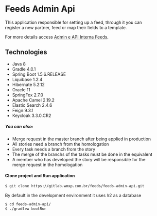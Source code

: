 # Feeds Admin Api

This application responsible for setting up a feed, through it you can register a new partner, feed or map their fields to a template.

For more details access [Admin e API Interna Feeds](https://confluence.wmxp.com.br/display/MI/2.+Admin+e+API+interna+Feeds).

## Technologies

  - Java 8
  - Gradle 4.0.1
  - Spring Boot 1.5.6.RELEASE
  - Liquibase 1.2.4
  - Hibernate 5.2.12
  - Oracle 11
  - SpringFox 2.7.0
  - Apache Camel 2.19.2
  - Elastic Search 2.4.6
  - Feign 9.3.1
  - Keycloak 3.3.0.CR2


##### You can also:

- Merge request in the master branch after being applied in production
- All stories need a branch from the homologation
- Every task needs a branch from the story
- The merge of the branchs of the tasks must be done in the equivalent
- A member who has developed the story will be responsible for the merge request in the homologation


#### Clone project and Run application

```sh
$ git clone https://gitlab.wmxp.com.br/feeds/feeds-admin-api.git
```

By default in the development environment it uses h2 as a database

```sh
$ cd feeds-admin-api/
$ ./gradlew bootRun
```
